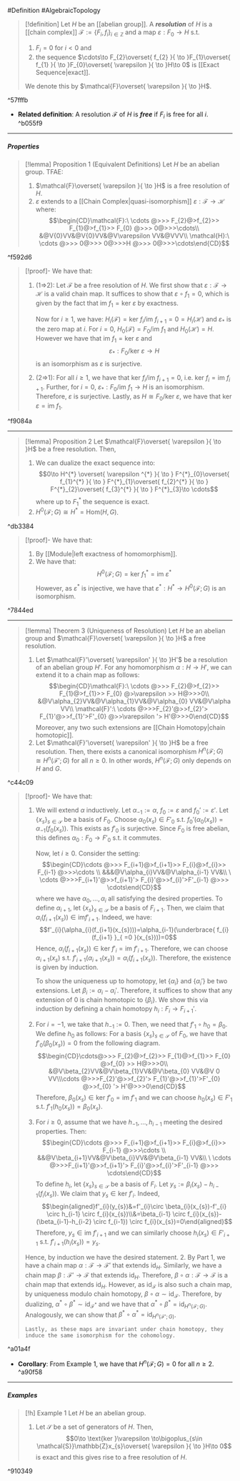 #Definition #AlgebraicTopology 

> [!definition]
> Let $H$ be an [[abelian group]]. A ***resolution*** of $H$ is a [[chain complex]] $\mathcal{F}:=\{ F_{i} ,f_{i}\}_{i\in\mathbb{Z}}$ and a map $\varepsilon:F_{0}\to H$ s.t. 
> 1. $F_{i}=0$ for $i<0$ and
> 2. the sequence $\cdots\to F_{2}\overset{ f_{2} }{ \to }F_{1}\overset{ f_{1} }{ \to }F_{0}\overset{ \varepsilon }{ \to }H\to 0$ is [[Exact Sequence|exact]].
> 
> We denote this by $\mathcal{F}\overset{ \varepsilon }{ \to }H$.

^57fffb

- **Related definition**: A resolution $\mathcal{F}$ of $H$ is ***free*** if $F_{i}$ is free for all $i$. ^b055f9
---
##### Properties

> [!lemma] Proposition 1 (Equivalent Definitions)
> Let $H$ be an abelian group. TFAE:
> 1. $\mathcal{F}\overset{ \varepsilon }{ \to }H$ is a free resolution of $H$.
> 2. $\varepsilon$ extends to a [[Chain Complex|quasi-isomorphism]] $\varepsilon:\mathcal{F}\to \mathcal{H}$ where: $$\begin{CD}\mathcal{F}:\ \cdots @>>> F_{2}@>f_{2}>> F_{1}@>f_{1}>> F_{0} @>>> 0@>>>\cdots\\ &@V{0}VV&@V{0}VV&@V\varepsilon VV&@VVV\\ \mathcal{H}:\ \cdots @>>> 0@>>> 0@>>>H @>>> 0@>>>\cdots\end{CD}$$

^f592d6

> [!proof]-
> We have that:
> 1. (1=>2): Let $\mathcal{F}$ be a free resolution of $H$. We first show that $\varepsilon:\mathcal{F}\to \mathcal{H}$ is a valid chain map. It suffices to show that $\varepsilon \circ f_{1}= 0$, which is given by the fact that $\text{im }f_{1}=\text{ker }\varepsilon$ by exactness. 
>    
>    Now for $i\geq 1$, we have: $H_{i}(\mathcal{F})=\text{ker }f_{i} / \text{im } f_{i+1}=0=H_{i}(\mathcal{H})$ and $\varepsilon_{*}$ is the zero map at $i$. For $i=0$, $H_{0}(\mathcal{F})=F_{0} / \text{im }f_{1}$ and $H_{0}(\mathcal{H})=H$. However we have that $\text{im } f_{1}=\text{ker }\varepsilon$ and $$\varepsilon_{*}:F_{0} / \text{ker } \varepsilon\to H$$ is an isomorphism as $\varepsilon$ is surjective. 
> 2. (2=>1): For all $i\geq 1$, we have that $\text{ker }f_{i} / \text{im }f_{i+1}= 0$, i.e. $\text{ker }f_{i} = \text{im }f_{i+1}$. Further, for $i=0$, $\varepsilon_{*}:F_{0} / \text{im }f_{1}\to H$ is an isomorphism. Therefore, $\varepsilon$ is surjective. Lastly, as $H\cong F_{0} / \text{ker }\varepsilon$, we have that $\text{ker }\varepsilon = \text{im }f_{1}$. 

^f9084a

---
> [!lemma] Proposition 2
> Let $\mathcal{F}\overset{ \varepsilon }{ \to }H$ be a free resolution. Then, 
> 1. We can dualize the exact sequence into: $$0\to H^{*} \overset{ \varepsilon ^{*} }{ \to } F^{*}_{0}\overset{ f_{1}^{*} }{ \to } F^{*}_{1}\overset{ f_{2}^{*} }{ \to } F^{*}_{2}\overset{ f_{3}^{*} }{ \to } F^{*}_{3}\to \cdots$$where up to $F^{*}_{1}$ the sequence is exact.
> 2. $H^0(\mathcal{F};G)\cong H^{*}=\text{Hom}(H,G)$.

^db3384

> [!proof]-
> We have that:
> 1. By [[Module|left exactness of homomorphism]].
> 2. We have that: $$H^0(\mathcal{F};G)=\text{ker }f^{*}_{1}=\text{im }\varepsilon ^{*}$$However, as $\varepsilon ^{*}$ is injective, we have that $\varepsilon ^{*}:H^{*}\to H^0(\mathcal{F};G)$ is an isomorphism. 

^7844ed

---
> [!lemma] Theorem 3 (Uniqueness of Resolution)
> Let $H$ be an abelian group and $\mathcal{F}\overset{ \varepsilon }{ \to }H$ a free resolution.
> 1. Let $\mathcal{F}'\overset{ \varepsilon' }{ \to }H'$ be a resolution of an abelian group $H'$. For any homomorphism $\alpha:H\to H'$, we can extend it to a chain map as follows: $$\begin{CD}\mathcal{F}:\ \cdots @>>> F_{2}@>f_{2}>> F_{1}@>f_{1}>> F_{0} @>\varepsilon >> H@>>>0\\ &@V\alpha_{2}VV&@V\alpha_{1}VV&@V\alpha_{0} VV&@V\alpha VV\\ \mathcal{F}':\ \cdots @>>>F_{2}'@>>f_{2}'> F_{1}'@>>f_{1}'>F'_{0} @>>\varepsilon '> H'@>>>0\end{CD}$$
> 	Moreover, any two such extensions are [[Chain Homotopy|chain homotopic]].
> 2. Let $\mathcal{F}'\overset{ \varepsilon' }{ \to }H$ be a free resolution. Then, there exists a canonical isomorphism $H^{n}(\mathcal{F};G)\cong H^{n}(\mathcal{F}';G)$ for all $n\geq 0$. In other words, $H^n(\mathcal{F};G)$ only depends on $H$ and $G$.

^c44c09

> [!proof]-
> We have that:
> 1. We will extend $\alpha$ inductively. Let $\alpha_{-1}:= \alpha$, $f_{0}:=\varepsilon$ and $f_{0}':=\varepsilon'$. Let $\{ x_{s} \}_{s\in \mathcal{S}}$ be a basis of $F_{0}$. Choose $\alpha_{0}(x_{s})\in F'_{0}$ s.t. $f_{0}'(\alpha_{0}(x_{s}))=\alpha_{-1}(f_{0}(x_{s}))$. This exists as $f'_{0}$ is surjective. Since $F_{0}$ is free abelian, this defines $\alpha_{0}:F_{0}\to F'_{0}$ s.t. it commutes. 
>    
>    Now, let $i\geq 0$. Consider the setting: $$\begin{CD}\cdots @>>> F_{i+1}@>f_{i+1}>> F_{i}@>f_{i}>> F_{i-1} @>>>\cdots \\ &&&@V\alpha_{i}VV&@V\alpha_{i-1} VV&\\ \ \cdots @>>>F_{i+1}'@>>f_{i+1}'> F_{i}'@>>f_{i}'>F'_{i-1} @>>> \cdots\end{CD}$$where we have $\alpha_{0},\dots,\alpha_{i}$ all satisfying the desired properties. To define $\alpha_{i+1}$, let $\{ x_{s} \}_{s\in \mathcal{S}}$ be a basis of $F_{i+1}$. Then, we claim that $\alpha_{i}(f_{i+1}(x_{s}))\in \text{im}f'_{i+1}$. Indeed, we have: $$f'_{i}(\alpha_{i}(f_{i+1}(x_{s})))=\alpha_{i-1}(\underbrace{ f_{i}(f_{i+1} }_{ =0 }(x_{s})))=0$$Hence, $\alpha_{i}(f_{i+1}(x_{s}))\in \text{ker }f'_{i}=\text{im }f'_{i+1}$. Therefore, we can choose $\alpha_{i+1}(x_{s})$ s.t. $f'_{i+1}(\alpha_{i+1}(x_{s}))=\alpha_{i}(f_{i+1}(x_{s}))$. Therefore, the existence is given by induction. 
>    
>    To show the uniqueness up to homotopy, let $\{ \alpha_{i} \}$ and $\{ \alpha_{i}' \}$ be two extensions. Let $\beta_{i}:=\alpha_{i}-\alpha_{i}'$. Therefore, it suffices to show that any extension of $0$ is chain homotopic to $\{ \beta_{i} \}$. We show this via induction by defining a chain homotopy $h_{i}:F_{i}\to F_{i+1}'$. 
> 	1. For $i=-1$, we take that $h_{-1}:= 0$. Then, we need that $f'_{1} \circ h_{0}=\beta_{0}$. We define $h_{0}$ as follows: For a basis $\{ x_{s} \}_{s\in \mathcal{S}}$ of $F_{0}$, we have that $f'_{0}(\beta_{0}(x_{s}))=0$ from the following diagram. $$\begin{CD}\cdots@>>> F_{2}@>f_{2}>> F_{1}@>f_{1}>> F_{0} @>f_{0} >> H@>>>0\\ &@V\beta_{2}VV&@V\beta_{1}VV&@V\beta_{0} VV&@V 0 VV\\\cdots @>>>F_{2}'@>>f_{2}'> F_{1}'@>>f_{1}'>F'_{0} @>>f_{0} '> H'@>>>0\end{CD}$$Therefore, $\beta_{0}(x_{s})\in \text{ker }f'_{0}=\text{im }f'_{1}$ and we can choose $h_{0}(x_{s})\in F'_{1}$ s.t. $f'_{1}(h_{0}(x_{s}))=\beta_{0}(x_{s})$.
> 	2. For $i\geq 0$, assume that we have $h_{-1},\dots,h_{i-1}$ meeting the desired properties. Then:$$\begin{CD}\cdots @>>> F_{i+1}@>f_{i+1}>> F_{i}@>f_{i}>> F_{i-1} @>>>\cdots \\ &&@V\beta_{i+1}VV&@V\beta_{i}VV&@V\beta_{i-1} VV&\\ \ \cdots @>>>F_{i+1}'@>>f_{i+1}'> F_{i}'@>>f_{i}'>F'_{i-1} @>>> \cdots\end{CD}$$To define $h_{i}$, let $\{ x_{s} \}_{s\in \mathcal{S}}$ be a basis of $F_{i}$. Let $y_{s}:=\beta_{i}(x_{s})-h_{i-1}(f_{i}(x_{s}))$. We claim that $y_{s}\in \text{ker }f'_{i}$. Indeed, $$\begin{aligned}f'_{i}(y_{s})&=f'_{i}\circ \beta_{i}(x_{s})-f'_{i} \circ  h_{i-1} \circ  f_{i}(x_{s})\\&=\beta_{i-1} \circ  f_{i}(x_{s})-(\beta_{i-1}-h_{i-2} \circ  f_{i-1})  \circ  f_{i}(x_{s})=0\end{aligned}$$Therefore, $y_{s}\in \text{im } f'_{i+1}$ and we can similarly choose $h_{i}(x_{s})\in F'_{i+1}$ s.t. $f'_{i+1}(h_{i}(x_{s}))=y_{s}$. 
> 
> 	 Hence, by induction we have the desired statement.
>  2. By Part 1, we have a chain map $\alpha: \mathcal{F}\to \mathcal{F'}$ that extends $\text{id}_{H}$. Similarly, we have a chain map $\beta:\mathcal{F}'\to \mathcal{F}$ that extends $\text{id}_{H}$. Therefore, $\beta \circ \alpha:\mathcal{F}\to \mathcal{F}$ is a chain map that extends $\text{id}_{H}$. However, as $\text{id}_{\mathcal{F}}$ is also such a chain map, by uniqueness modulo chain homotopy, $\beta \circ \alpha\sim \text{id}_{\mathcal{F}}$. Therefore, by dualizing, $\alpha ^{*}\circ \beta ^{*}\sim \text{id}_{\mathcal{F}^{*}}$ and we have that $\alpha ^{*} \circ \beta ^{*}=\text{id}_{H^n(\mathcal{F};G)}$. Analogously, we can show that $\beta ^{*} \circ \alpha ^{*}=\text{id}_{H^n(\mathcal{F}'; G)}$. 
>     
>     Lastly, as these maps are invariant under chain homotopy, they induce the same isomorphism for the cohomology.

^a01a4f

- **Corollary**: From Example 1, we have that $H^n(\mathcal{F};G)=0$ for all $n\geq 2$.  ^a90f58
---
##### Examples
> [!h] Example 1
> Let $H$ be an abelian group. 
> 1. Let $\mathcal{S}$ be a set of generators of $H$. Then, $$0\to \text{ker }\varepsilon \to\bigoplus_{s\in \mathcal{S}}\mathbb{Z}x_{s}\overset{ \varepsilon }{ \to }H\to 0$$ is exact and this gives rise to a free resolution of $H$.

^910349

